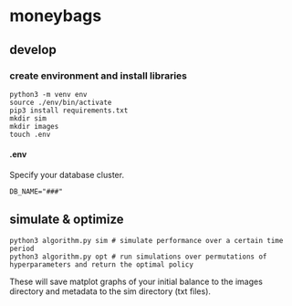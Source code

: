 # moneybags

## develop
### create environment and install libraries
```
python3 -m venv env
source ./env/bin/activate
pip3 install requirements.txt
mkdir sim
mkdir images
touch .env
```
#### .env
Specify your database cluster.
```
DB_NAME="###"
```
## simulate & optimize
```
python3 algorithm.py sim # simulate performance over a certain time period
python3 algorithm.py opt # run simulations over permutations of hyperparameters and return the optimal policy
```
These will save matplot graphs of your initial balance to the images directory and metadata to the sim directory (txt files).


